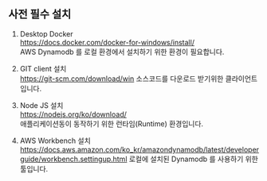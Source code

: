 ## 사전 필수 설치
1. Desktop Docker  
https://docs.docker.com/docker-for-windows/install/  
AWS Dynamodb 를 로컬 환경에서 설치하기 위한 환경이 필요합니다.

2. GIT client 설치  
https://git-scm.com/download/win
소스코드를 다운로드 받기위한 클라이언트 입니다.  

3. Node JS 설치  
https://nodejs.org/ko/download/  
애플리케이션동이 동작하기 위한 런타임(Runtime) 환경입니다.

4. AWS Workbench 설치
https://docs.aws.amazon.com/ko_kr/amazondynamodb/latest/developerguide/workbench.settingup.html
로컬에 설치된 Dynamodb 를 사용하기 위한 툴입니다.